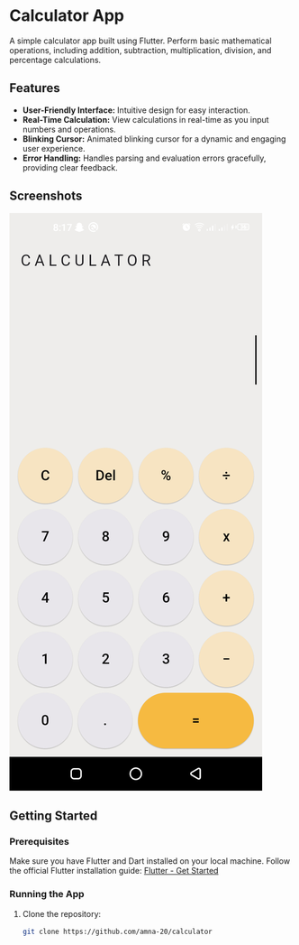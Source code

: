 # Calculator App

A simple calculator app built using Flutter. Perform basic mathematical operations, including addition, subtraction, multiplication, division, and percentage calculations.

## Features

- **User-Friendly Interface:** Intuitive design for easy interaction.
- **Real-Time Calculation:** View calculations in real-time as you input numbers and operations.
- **Blinking Cursor:** Animated blinking cursor for a dynamic and engaging user experience.
- **Error Handling:** Handles parsing and evaluation errors gracefully, providing clear feedback.

## Screenshots

![Calculator App Screenshot](screenshots/calculator.png)

## Getting Started

### Prerequisites

Make sure you have Flutter and Dart installed on your local machine. Follow the official Flutter installation guide: [Flutter - Get Started](https://flutter.dev/docs/get-started/install)

### Running the App

1. Clone the repository:

   ```bash
   git clone https://github.com/amna-20/calculator
